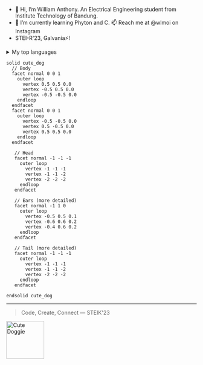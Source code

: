 - 👋 Hi, I’m William Anthony. An Electrical Engineering student from Institute Technology of Bandung.
- 🌱 I’m currently learning Phyton and C. 📫 Reach me at @wlmoi on Instagram
- STEI-R'23, Galvania⚡!
  
<details>
<summary>My top languages</summary>

| Rank | Languages |
|-----:|-----------|
|     1| Phyton    |
|     2| C         |
|     3| Haskell   |

</details>

```stl
solid cute_dog
  // Body
  facet normal 0 0 1
    outer loop
      vertex 0.5 0.5 0.0
      vertex -0.5 0.5 0.0
      vertex -0.5 -0.5 0.0
    endloop
  endfacet
  facet normal 0 0 1
    outer loop
      vertex -0.5 -0.5 0.0
      vertex 0.5 -0.5 0.0
      vertex 0.5 0.5 0.0
    endloop
  endfacet

   // Head 
   facet normal -1 -1 -1 
     outer loop 
       vertex -1 -1 -1 
       vertex -1 -1 -2 
       vertex -2 -2 -2 
     endloop 
   endfacet 

   // Ears (more detailed)
   facet normal -1 1 0
     outer loop
       vertex -0.5 0.5 0.1
       vertex -0.6 0.6 0.2
       vertex -0.4 0.6 0.2
     endloop
   endfacet

   // Tail (more detailed)
   facet normal -1 -1 -1 
     outer loop 
       vertex -1 -1 -1 
       vertex -1 -1 -2 
       vertex -2 -2 -2 
     endloop 
   endfacet 

endsolid cute_dog
```


---
> Code, Create, Connect
— STEIK'23

<!--- For Gif Image
<picture>
  <source media="(prefers-color-scheme: dark)" srcset="https://user-images.githubusercontent.com/25423296/163456776-7f95b81a-f1ed-45f7-b7ab-8fa810d529fa.png">
  <source media="(prefers-color-scheme: light)" srcset="https://user-images.githubusercontent.com/25423296/163456779-a8556205-d0a5-45e2-ac17-42d089e3c3f8.png">
  <img alt="Shows an illustrated sun in light mode and a moon with stars in dark mode." src="https://user-images.githubusercontent.com/25423296/163456779-a8556205-d0a5-45e2-ac17-42d089e3c3f8.png">
</picture>
--->

<picture>
 <img alt="Cute Doggie" src="https://i.redd.it/jzh3q3g92v921.jpg" width= 100px length=100px>
</picture>

<!---
wlmoi/wlmoi is a ✨ special ✨ repository because its `README.md` (this file) appears on your GitHub profile.
You can click the Preview link to take a look at your changes.
--->
